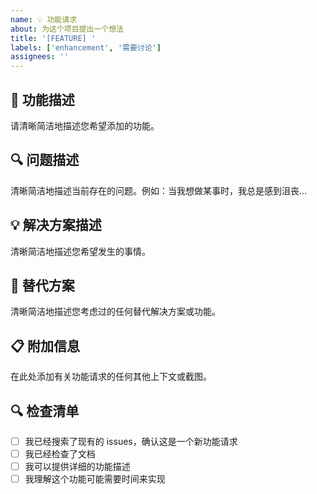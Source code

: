 ```yaml
---
name: 💡 功能请求
about: 为这个项目提出一个想法
title: '[FEATURE] '
labels: ['enhancement', '需要讨论']
assignees: ''
---
```


## 🎯 功能描述
请清晰简洁地描述您希望添加的功能。

## 🔍 问题描述
清晰简洁地描述当前存在的问题。例如：当我想做某事时，我总是感到沮丧...

## 💡 解决方案描述
清晰简洁地描述您希望发生的事情。

## 🔄 替代方案
清晰简洁地描述您考虑过的任何替代解决方案或功能。

## 📋 附加信息
在此处添加有关功能请求的任何其他上下文或截图。

## 🔍 检查清单
- [ ] 我已经搜索了现有的 issues，确认这是一个新功能请求
- [ ] 我已经检查了文档
- [ ] 我可以提供详细的功能描述
- [ ] 我理解这个功能可能需要时间来实现 